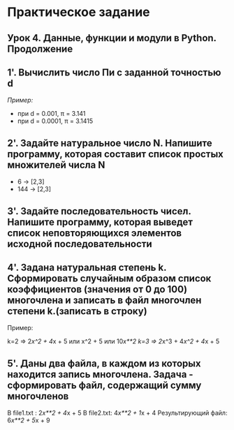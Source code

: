 # Практическое задание

## Урок 4. Данные, функции и модули в Python. Продолжение

## 1'. Вычислить число Пи c заданной точностью d

*Пример:*

- при d = 0.001, π = 3.141
- при d = 0.0001, π = 3.1415  

## 2'. Задайте натуральное число N. Напишите программу, которая составит список простых множителей числа N

- 6 -> [2,3]
- 144 -> [2,3]

## 3'. Задайте последовательность чисел. Напишите программу, которая выведет список неповторяющихся элементов исходной последовательности

## 4'. Задана натуральная степень k. Сформировать случайным образом список коэффициентов (значения от 0 до 100) многочлена и записать в файл многочлен степени k.(записать в строку)

Пример:

k=2 => 2*x^2 + 4*x + 5 или x^2 + 5 или 10*x**2
k=3 => 2*x^3 + 4*x^2 + 4*x + 5

## 5'. Даны два файла, в каждом из которых находится запись многочлена. Задача - сформировать файл, содержащий сумму многочленов

В file1.txt :
2*x**2 + 4*x + 5
В file2.txt:
4*x**2 + 1*x + 4
Результирующий файл:
6*x**2 + 5*x + 9
